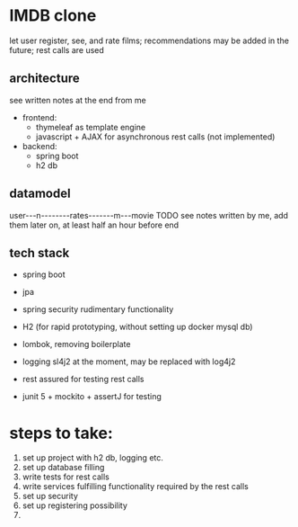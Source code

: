 # IMDB clone
let user register, see, and rate films;
recommendations may be added in the future;
rest calls are used

## architecture
see written notes at the end from me

- frontend:
  - thymeleaf as template engine
  - javascript + AJAX for asynchronous rest calls (not implemented)
- backend:
  - spring boot
  - h2 db

## datamodel
user---n--------rates-------m---movie
TODO see notes written by me, add them later on, at least half an hour before end

## tech stack
- spring boot
- jpa
- spring security rudimentary functionality
- H2 (for rapid prototyping, without setting up docker mysql db)
- lombok, removing boilerplate
- logging sl4j2 at the moment, may be replaced with
  log4j2

- rest assured for testing rest calls
- junit 5 + mockito + assertJ for testing

# steps to take:
1. set up project with h2 db, logging etc.
2. set up database filling
3. write tests for rest calls
4. write services fulfilling functionality required by the rest calls
5. set up security
6. set up registering possibility
7. 